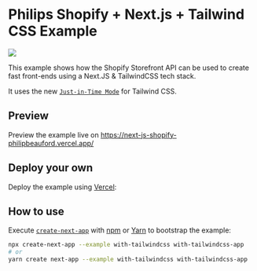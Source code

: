 # Philips Shopify + Next.js + Tailwind CSS Example
![](Nextjs.gif)

This example shows how the Shopify Storefront API can be used to create fast front-ends using a
Next.JS & TailwindCSS tech stack.

It uses the new [`Just-in-Time Mode`](https://tailwindcss.com/docs/just-in-time-mode) for Tailwind CSS.

## Preview

Preview the example live on https://next-js-shopify-philipbeauford.vercel.app/


## Deploy your own

Deploy the example using [Vercel](https://vercel.com?utm_source=github&utm_medium=readme&utm_campaign=next-example):


## How to use

Execute [`create-next-app`](https://github.com/vercel/next.js/tree/canary/packages/create-next-app) with [npm](https://docs.npmjs.com/cli/init) or [Yarn](https://yarnpkg.com/lang/en/docs/cli/create/) to bootstrap the example:

```bash
npx create-next-app --example with-tailwindcss with-tailwindcss-app
# or
yarn create next-app --example with-tailwindcss with-tailwindcss-app
```

